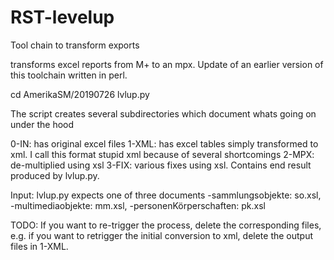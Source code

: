 # RST-levelup
Tool chain to transform exports

transforms excel reports from M+ to an mpx. Update of an earlier version of this toolchain written in perl.

cd AmerikaSM/20190726
lvlup.py

The script creates several subdirectories which document whats going on under the hood

0-IN: has original excel files
1-XML: has excel tables simply transformed to xml. I call this format stupid xml because of several shortcomings
2-MPX: de-multiplied using xsl 
3-FIX: various fixes using xsl. Contains end result produced by lvlup.py. 

Input: lvlup.py expects one of three documents
-sammlungsobjekte: so.xsl, 
-multimediaobjekte: mm.xsl, 
-personenKörperschaften: pk.xsl

TODO: If you want to re-trigger the process, delete the corresponding files, e.g. if you want to retrigger the initial conversion to xml,
delete the output files in 1-XML.
